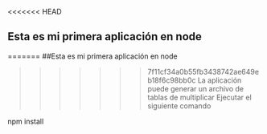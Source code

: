 <<<<<<< HEAD
## Esta es mi primera aplicación en node
=======
##Esta es mi primera aplicación en node
>>>>>>> 7f11cf34a0b55fb3438742ae649eb18f6c98bb0c
La aplicación puede generar un archivo de tablas de multiplicar 
Ejecutar el siguiente comando

npm install